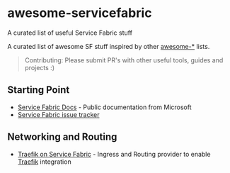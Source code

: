 # awesome-servicefabric
A curated list of useful Service Fabric stuff

A curated list of awesome SF stuff inspired by other [awesome-*](https://github.com/bayandin/awesome-awesomeness) lists.

> Contributing: Please submit PR's with other useful tools, guides and projects :)

Starting Point
-------------------
* [Service Fabric Docs](https://docs.microsoft.com/en-us/azure/service-fabric/) - Public documentation from Microsoft
* [Service Fabric issue tracker](https://github.com/azure/service-fabric-issues/issues)

Networking and Routing
-------------------
* [Traefik on Service Fabric](https://github.com/jjcollinge/traefik-on-service-fabric/) - Ingress and Routing provider to enable [Traefik](https://traefik.io/) integration

